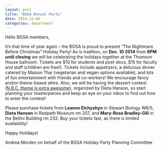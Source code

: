 ```yaml
---
layout: post
title: "BGSA Annual Party"
date: 2014-12-06
categories: department
---
```


Hello BGSA members,

It’s that time of year again – the BGSA is proud to present “The Nightmare Before Christmas” Holiday Party! As is tradition, on **Dec. 10 2014** from **6PM until closing** we will be celebrating the holidays together at the Thomson House ballroom. Tickets are $10 for students and post-docs, $15 for faculty and staff (children are free!). Tickets include appetizers, a delicious dinner catered by Maison Thai (vegetarian and vegan options available), and lots of fun entertainment with friends and co-workers! We encourage fancy and/or theme-based attire. Also, we will be having the dessert contest ([N.B.C. theme is extra awesome](http://family.disney.com/recipes/jack-skellington-cookie-pops)), organized by Dieta Hanson, so start planning your masterpieces and keep an eye on your inbox to find out how to enter the contest!  

Please purchase tickets from **Leanne Elchyshyn** in Stewart Biology W6/5, **Dieta Hanson** in Redpath Museum rm 207, and **Mary-Rose Bradley-Gill** in the Bellini Building rm 232. Buy your tickets fast, as there is limited availability! 

Happy Holidays!

Andrea Morden
on behalf of the BGSA Holiday Party Planning Committee